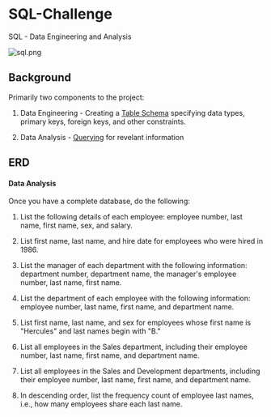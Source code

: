 # SQL-Challenge
SQL - Data Engineering and Analysis

![sql.png](sql.png)

## Background

Primarily two components to the project: 

1. Data Engineering - Creating a [Table Schema](/Employee%20SQL/Table%20Schema.sql) specifying data types, primary keys, foreign keys, and other constraints.

2. Data Analysis - [Querying](/Employee%20SQL/SQL_Challenge.sql) for revelant information


## ERD 



#### Data Analysis

Once you have a complete database, do the following:

1. List the following details of each employee: employee number, last name, first name, sex, and salary.

2. List first name, last name, and hire date for employees who were hired in 1986.

3. List the manager of each department with the following information: department number, department name, the manager's employee number, last name, first name.

4. List the department of each employee with the following information: employee number, last name, first name, and department name.

5. List first name, last name, and sex for employees whose first name is "Hercules" and last names begin with "B."

6. List all employees in the Sales department, including their employee number, last name, first name, and department name.

7. List all employees in the Sales and Development departments, including their employee number, last name, first name, and department name.

8. In descending order, list the frequency count of employee last names, i.e., how many employees share each last name.
